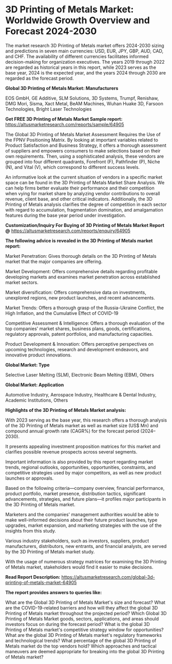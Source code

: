 <h1>3D Printing of Metals Market: Worldwide Growth Overview and Forecast 2024-2030 </h1>

The market research 3D Printing of Metals market offers 2024-2030 sizing and predictions in seven main currencies: USD, EUR, JPY, GBP, AUD, CAD, and CHF. The availability of different currencies facilitates informed decision-making for organization executives. The years 2019 through 2022 are regarded as historical years in this report, while 2023 serves as the base year, 2024 is the expected year, and the years 2024 through 2030 are regarded as the forecast period.

<b>Global 3D Printing of Metals Market: Manufacturers</b>

EOS GmbH, GE Additive, SLM Solutions, 3D Systems, Trumpf, Renishaw, DMG Mori, Sisma, Xact Metal, BeAM Machines, Wuhan Huake 3D, Farsoon Technologies, Bright Laser Technologies

<b>Get FREE 3D Printing of Metals Market Sample report:</b> <a href="https://altusmarketresearch.com/reports/sample/64905">https://altusmarketresearch.com/reports/sample/64905</a>

The Global 3D Printing of Metals Market Assessment Requires the Use of the FPNV Positioning Matrix. By looking at important variables related to Product Satisfaction and Business Strategy, it offers a thorough assessment of suppliers and empowers consumers to make selections based on their own requirements. Then, using a sophisticated analysis, these vendors are grouped into four different quadrants, Forefront (F), Pathfinder (P), Niche (N), and Vital (V), which correspond to different success levels.

An informative look at the current situation of vendors in a specific market space can be found in the 3D Printing of Metals Market Share Analysis. We can help firms better evaluate their performance and their competition when vying for market share by analyzing vendor contributions to overall revenue, client base, and other critical indicators. Additionally, the 3D Printing of Metals analysis clarifies the degree of competition in each sector with regard to accumulation, fragmentation domination, and amalgamation features during the base year period under investigation.

<b>Customization/Inquiry For Buying of 3D Printing of Metals Market Report @</b> <a href="https://altusmarketresearch.com/reports/enquiry/64905">https://altusmarketresearch.com/reports/enquiry/64905</a>

<b>The following advice is revealed in the 3D Printing of Metals market report:</b>

Market Penetration: Gives thorough details on the 3D Printing of Metals market that the major companies are offering.

Market Development: Offers comprehensive details regarding profitable developing markets and examines market penetration across established market sectors.

Market diversification: Offers comprehensive data on investments, unexplored regions, new product launches, and recent advancements.

Market Trends: Offers a thorough grasp of the Russia-Ukraine Conflict, the High Inflation, and the Cumulative Effect of COVID-19

Competitive Assessment &amp; Intelligence: Offers a thorough evaluation of the top companies' market shares, business plans, goods, certifications, regulatory approvals, patent portfolios, and manufacturing capacities.

Product Development &amp; Innovation: Offers perceptive perspectives on upcoming technologies, research and development endeavors, and innovative product innovations.

<b>Global Market: Type</b>

Selective Laser Melting (SLM), Electronic Beam Melting (EBM), Others

<b>Global Market: Application</b>

Automotive Industry, Aerospace Industry, Healthcare &amp; Dental Industry, Academic Institutions, Others

<b>Highlights of the 3D Printing of Metals Market analysis:</b>

With 2023 serving as the base year, this research offers a thorough analysis of the 3D Printing of Metals market as well as market size (US$ Mn) and compound annual growth rate (CAGR%) for the forecast period (2024–2030).

It presents appealing investment proposition matrices for this market and clarifies possible revenue prospects across several segments.

Important information is also provided by this report regarding market trends, regional outlooks, opportunities, opportunities, constraints, and competitive strategies used by major competitors, as well as new product launches or approvals.

Based on the following criteria—company overview, financial performance, product portfolio, market presence, distribution tactics, significant advancements, strategies, and future plans—it profiles major participants in the 3D Printing of Metals market.

Marketers and the companies' management authorities would be able to make well-informed decisions about their future product launches, type upgrades, market expansion, and marketing strategies with the use of the insights from this study.

Various industry stakeholders, such as investors, suppliers, product manufacturers, distributors, new entrants, and financial analysts, are served by the 3D Printing of Metals market study.

With the usage of numerous strategy matrices for examining the 3D Printing of Metals market, stakeholders would find it easier to make decisions.

<b>Read Report Description:</b> <a href="https://altusmarketresearch.com/global-3d-printing-of-metals-market-64905">https://altusmarketresearch.com/global-3d-printing-of-metals-market-64905</a>

<b>The report provides answers to queries like:</b>

What are the Global 3D Printing of Metals Market's size and forecast?
What are the COVID-19-related barriers and how will they affect the global 3D Printing of Metals market throughout the projected period?
Which Global 3D Printing of Metals Market goods, sectors, applications, and areas should investors focus on during the forecast period?
What is the global 3D Printing of Metals market's competitive strategy window for opportunities?
What are the global 3D Printing of Metals market's regulatory frameworks and technological trends?
What percentage of the global 3D Printing of Metals market do the top vendors hold?
Which approaches and tactical maneuvers are deemed appropriate for breaking into the global 3D Printing of Metals market?
